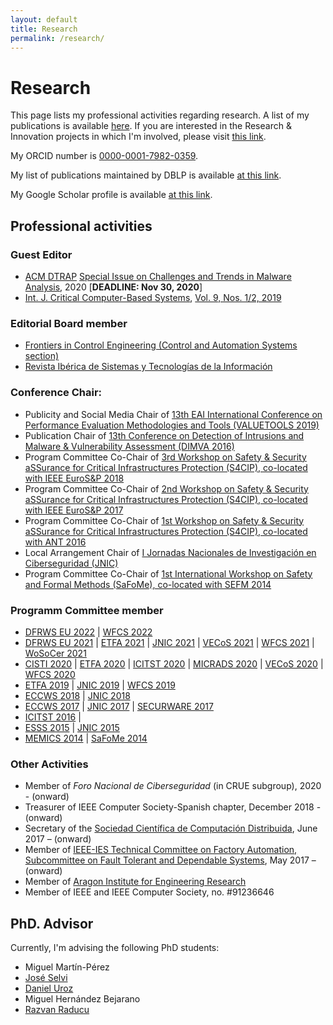 ```yaml
---
layout: default
title: Research
permalink: /research/
---
```


# Research

This page lists my professional activities regarding research. A list of my publications is available [here](../publications). If you are interested in the Research & Innovation projects in which I'm involved, please visit [this link](https://reversea.me/index.php/research/research-innovation-projects/).

My ORCID number is [0000-0001-7982-0359](http://orcid.org/0000-0001-7982-0359).

My list of publications maintained by DBLP is available [at this link](https://dblp.uni-trier.de/pers/r/Rodr=iacute=guez:Ricardo_J=.html).

My Google Scholar profile is available [at this link](https://scholar.google.es/citations?user=HlQC1OcAAAAJ&hl=en).

## Professional activities

### Guest Editor

* [ACM DTRAP](https://dl.acm.org/journal/dtrap) [Special Issue on Challenges and Trends in Malware Analysis](https://dtrap-blog.acm.org/2020/08/06/special-issue-on-challenges-and-trends-in-malware-analysis/), 2020 [**DEADLINE: Nov 30, 2020**]
* [Int. J. Critical Computer-Based Systems](https://www.inderscience.com/jhome.php?jcode=ijccbs), [Vol. 9, Nos. 1/2, 2019](https://www.inderscience.com/info/inarticletoc.php?jcode=ijccbs&year=2019&vol=9&issue=1/2)

### Editorial Board member

* [Frontiers in Control Engineering (Control and Automation Systems section)](https://www.frontiersin.org/journals/control-engineering#) 
* [Revista Ibérica de Sistemas y Tecnologías de la Información](http://www.risti.xyz/index.php?option=com_content&view=article&id=3&Itemid=104&lang=es)

### Conference Chair:

* Publicity and Social Media Chair of [13th EAI International
Conference on Performance Evaluation Methodologies and Tools (VALUETOOLS 2019)](https://dl.acm.org/doi/proceedings/10.1145/3306309)
* Publication Chair of [13th Conference on Detection of Intrusions and Malware & Vulnerability Assessment (DIMVA 2016)](https://www.springer.com/gp/book/9783319406664)
* Program Committee Co-Chair of [3rd Workshop on Safety & Security aSSurance for Critical Infrastructures Protection (S4CIP), co-located with IEEE EuroS&P 2018](https://ieeexplore.ieee.org/xpl/conhome/8405666/proceeding)
* Program Committee Co-Chair of [2nd Workshop on Safety & Security aSSurance for Critical Infrastructures Protection (S4CIP), co-located with IEEE EuroS&P 2017](https://ieeexplore.ieee.org/xpl/conhome/7966454/proceeding)
* Program Committee Co-Chair of [1st Workshop on Safety & Security aSSurance for Critical Infrastructures Protection (S4CIP), co-located with ANT 2016](https://www.sciencedirect.com/journal/procedia-computer-science/vol/83/suppl/C)
* Local Arrangement Chair of [I Jornadas Nacionales de Investigación en Ciberseguridad (JNIC)]((https://2015.jnic.es/))
* Program Committee Co-Chair of [1st International Workshop on Safety and Formal Methods (SaFoMe), co-located with SEFM 2014](https://www.springer.com/gp/book/9783319152004)

### Programm Committee member

* [DFRWS EU 2022](https://dfrws.org/conferences/dfrws-eu-2022/) | [WFCS 2022](https://wfcs22.unipv.it/)  
* [DFRWS EU 2021](https://dfrws.org/conferences/dfrws-eu-2021/) | [ETFA 2021](https://www.ieee-etfa.org/) | [JNIC 2021](https://2021.jnic.es/) | [VECoS 2021](http://vecos-world.org/2021/) | [WFCS 2021](https://konferenzen.jku.at/wfcs2021/) | [WoSoCer 2021](http://2021.issre.net/WoSoCer) 
* [CISTI 2020](https://ieeexplore.ieee.org/xpl/conhome/9137058/proceeding) | [ETFA 2020](https://ieeexplore.ieee.org/xpl/conhome/9210104/proceeding) | [ICITST 2020](https://icitst.org/) | [MICRADS 2020](http://www.risti.xyz/issues/ristie29.pdf) | [VECoS 2020](http://vecos-world.org/2020/) | [WFCS 2020](https://ieeexplore.ieee.org/xpl/conhome/9110481/proceeding)
* [ETFA 2019](https://ieeexplore.ieee.org/xpl/conhome/8851311/proceeding) | [JNIC 2019](https://2019.jnic.es/) | [WFCS 2019](https://ieeexplore.ieee.org/xpl/conhome/8755442/proceeding)
* [ECCWS 2018](https://www.academic-conferences.org/pdf/download-info/eccws-2018-abstract-booklet/) | [JNIC 2018](https://2018.jnic.es/)
* [ECCWS 2017](https://www.academic-conferences.org/pdf/download-info/eccws-2017-abstract-booklet/) | [JNIC 2017](https://2017.jnic.es/) | [SECURWARE 2017](https://www.iaria.org/conferences2017/SECURWARE17.html)
* [ICITST 2016](https://ieeexplore.ieee.org/xpl/conhome/8354335/proceeding) | 
* [ESSS 2015](https://arxiv.org/html/1506.03250) | [JNIC 2015](https://2015.jnic.es/) 
* [MEMICS 2014](https://www.springer.com/gp/book/9783319148953) | [SaFoMe 2014](https://www.springer.com/gp/book/9783319152004)

### Other Activities

* Member of _Foro Nacional de Ciberseguridad_ (in CRUE subgroup), 2020 - (onward)
* Treasurer of IEEE Computer Society-Spanish chapter, December 2018 - (onward)
* Secretary of the [Sociedad Científica de Computación Distribuida](http://sccd.unizar.es), June 2017 – (onward)
* Member of [IEEE-IES Technical Committee on Factory Automation, Subcommittee on Fault Tolerant and Dependable Systems](https://sites.google.com/view/ies-tcfa/home), May 2017 – (onward)
* Member of [Aragon Institute for Engineering Research](https://i3a.unizar.es/en)
* Member of IEEE and IEEE Computer Society, no. #91236646

## PhD. Advisor

Currently, I'm advising the following PhD students:

* Miguel Martín-Pérez
* [José Selvi](https://www.pentester.es/)
* [Daniel Uroz](https://duroz.github.io/)
* Miguel Hernández Bejarano
* [Razvan Raducu](https://razvioverflow.github.io/)

